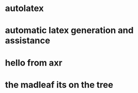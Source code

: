 # autolatex
# automatic latex generation and assistance
# hello from axr
# the madleaf its on the tree
